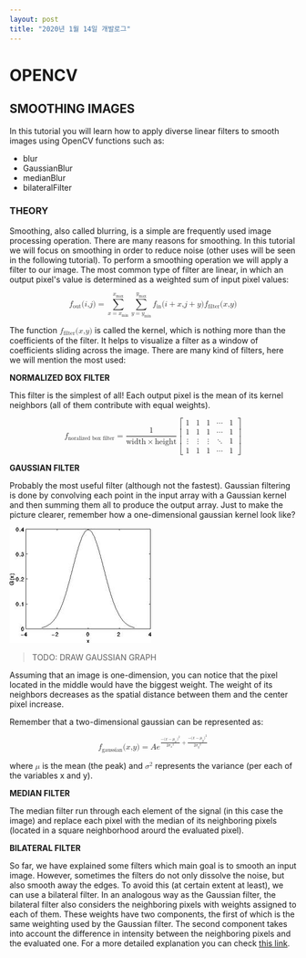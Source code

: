 ```yaml
---
layout: post
title: "2020년 1월 14일 개발로그"
---
```


<a name="opencv"></a>
# OPENCV

## SMOOTHING IMAGES

In this tutorial you will learn how to apply diverse linear filters to smooth images using OpenCV functions such as:

- blur
- GaussianBlur
- medianBlur
- bilateralFilter

### THEORY

Smoothing, also called blurring, is a simple are frequently used image processing operation.
There are many reasons for smoothing. In this tutorial we will focus on smoothing in order to reduce noise (other uses will be seen in the following tutorial). To perform a smoothing operation we will apply a filter to our image. The most common type of filter are linear, in which an output pixel's value is determined as a weighted sum of input pixel values:

<math xmlns="http://www.w3.org/1998/Math/MathML" display="block">
 <semantics>
  <mrow>
   <msub>
    <mi>f</mi>
    <mtext>out</mtext>
   </msub>
   <mrow>
    <mrow>
     <mo fence="true" stretchy="false">(</mo>
     <mrow>
      <mrow>
       <mi>i</mi>
       <mi>,</mi>
       <mi>j</mi>
      </mrow>
     </mrow>
     <mo fence="true" stretchy="false">)</mo>
    </mrow>
    <mo stretchy="false">=</mo>
    <mrow>
     <munderover>
      <mo stretchy="false">∑</mo>
      <mrow>
       <mi>x</mi>
       <mo stretchy="false">=</mo>
       <msub>
        <mi>x</mi>
        <mtext>min</mtext>
       </msub>
      </mrow>
      <msub>
       <mi>x</mi>
       <mtext>max</mtext>
      </msub>
     </munderover>
     <mrow>
      <munderover>
       <mo stretchy="false">∑</mo>
       <mrow>
        <mi>y</mi>
        <mo stretchy="false">=</mo>
        <msub>
         <mi>y</mi>
         <mtext>min</mtext>
        </msub>
       </mrow>
       <msub>
        <mi>y</mi>
        <mtext>max</mtext>
       </msub>
      </munderover>
      <mrow>
       <msub>
        <mi>f</mi>
        <mtext>in</mtext>
       </msub>
       <mrow>
        <mo fence="true" stretchy="false">(</mo>
        <mrow>
         <mrow>
          <mrow>
           <mi>i</mi>
           <mo stretchy="false">+</mo>
           <mi>x</mi>
          </mrow>
          <mi>,</mi>
          <mrow>
           <mi>j</mi>
           <mo stretchy="false">+</mo>
           <mi>y</mi>
          </mrow>
         </mrow>
        </mrow>
        <mo fence="true" stretchy="false">)</mo>
       </mrow>
       <msub>
        <mi>f</mi>
        <mtext>filter</mtext>
       </msub>
       <mrow>
        <mo fence="true" stretchy="false">(</mo>
        <mrow>
         <mrow>
          <mi>x</mi>
          <mi>,</mi>
          <mi>y</mi>
         </mrow>
        </mrow>
        <mo fence="true" stretchy="false">)</mo>
       </mrow>
      </mrow>
     </mrow>
    </mrow>
   </mrow>
  </mrow>
 </semantics>
</math>

The function <math><semantics><mrow><msub><mi>f</mi><mtext>filter</mtext></msub><mrow><mo fence="true" stretchy="false">(</mo><mrow><mrow><mi>x</mi><mi>,</mi><mi>y</mi></mrow></mrow><mo fence="true" stretchy="false">)</mo></mrow></mrow></semantics></math> is called the kernel, which is nothing more than the coefficients of the filter. It helps to visualize a filter as a window of coefficients sliding across the image. There are many kind of filters, here we will mention the most used:

__NORMALIZED BOX FILTER__

This filter is the simplest of all! Each output pixel is the mean of its kernel neighbors (all of them contribute with equal weights).

<math xmlns="http://www.w3.org/1998/Math/MathML" display="block">
 <semantics>
  <mrow>
   <mrow>
    <msub>
     <mi>f</mi>
     <mtext>noralized box filter</mtext>
    </msub>
    <mo stretchy="false">=</mo>
    <mfrac>
     <mn>1</mn>
     <mrow>
      <mi mathvariant="italic">width</mi>
      <mo stretchy="false">×</mo>
      <mi mathvariant="italic">height</mi>
     </mrow>
    </mfrac>
   </mrow>
   <mrow>
    <mo fence="true" stretchy="true">[</mo>
    <mrow>
     <mtable>
      <mtr>
       <mtd>
        <mn>1</mn>
       </mtd>
       <mtd>
        <mn>1</mn>
       </mtd>
       <mtd>
        <mn>1</mn>
       </mtd>
       <mtd>
        <mo stretchy="false">⋯</mo>
       </mtd>
       <mtd>
        <mn>1</mn>
       </mtd>
      </mtr>
      <mtr>
       <mtd>
        <mn>1</mn>
       </mtd>
       <mtd>
        <mn>1</mn>
       </mtd>
       <mtd>
        <mn>1</mn>
       </mtd>
       <mtd>
        <mo stretchy="false">⋯</mo>
       </mtd>
       <mtd>
        <mn>1</mn>
       </mtd>
      </mtr>
      <mtr>
       <mtd>
        <mo stretchy="false">⋮</mo>
       </mtd>
       <mtd>
        <mo stretchy="false">⋮</mo>
       </mtd>
       <mtd>
        <mo stretchy="false">⋮</mo>
       </mtd>
       <mtd>
        <mo stretchy="false">⋱</mo>
       </mtd>
       <mtd>
        <mn>1</mn>
       </mtd>
      </mtr>
      <mtr>
       <mtd>
        <mn>1</mn>
       </mtd>
       <mtd>
        <mn>1</mn>
       </mtd>
       <mtd>
        <mn>1</mn>
       </mtd>
       <mtd>
        <mo stretchy="false">⋯</mo>
       </mtd>
       <mtd>
        <mn>1</mn>
       </mtd>
      </mtr>
     </mtable>
    </mrow>
    <mo fence="true" stretchy="true">]</mo>
   </mrow>
  </mrow>
 </semantics>
</math>

__GAUSSIAN FILTER__

Probably the most useful filter (although not the fastest). Gaussian filtering is done by convolving each point in the input array with a Gaussian kernel and then summing them all to produce the output array. Just to make the picture clearer, remember how a one-dimensional gaussian kernel look like?

![image](/assets/images/Smoothing_Tutorial_theory_gaussian_0.jpg)

> TODO: DRAW GAUSSIAN GRAPH

Assuming that an image is one-dimension, you can notice that the pixel located in the middle would have the biggest weight. The weight of its neighbors decreases as the spatial distance between them and the center pixel increase.

Remember that a two-dimensional gaussian can be represented as:

<math xmlns="http://www.w3.org/1998/Math/MathML" display="block">
 <semantics>
  <mrow>
   <msub>
    <mi>f</mi>
    <mtext>gaussian</mtext>
   </msub>
   <mrow>
    <mrow>
     <mo fence="true" stretchy="false">(</mo>
     <mrow>
      <mrow>
       <mi>x</mi>
       <mi>,</mi>
       <mi>y</mi>
      </mrow>
     </mrow>
     <mo fence="true" stretchy="false">)</mo>
    </mrow>
    <mo stretchy="false">=</mo>
    <mi>A</mi>
   </mrow>
   <msup>
    <mi>e</mi>
    <mrow>
     <mfrac>
      <mrow>
       <mo stretchy="false">−</mo>
       <msup>
        <mrow>
         <mo fence="true" stretchy="false">(</mo>
         <mrow>
          <mrow>
           <mi>x</mi>
           <mo stretchy="false">−</mo>
           <msub>
            <mi>μ</mi>
            <mi>x</mi>
           </msub>
          </mrow>
         </mrow>
         <mo fence="true" stretchy="false">)</mo>
        </mrow>
        <mn>2</mn>
       </msup>
      </mrow>
      <mrow>
       <mn>2</mn>
       <msup>
        <msub>
         <mi>σ</mi>
         <mi>x</mi>
        </msub>
        <mn>2</mn>
       </msup>
      </mrow>
     </mfrac>
     <mo stretchy="false">+</mo>
     <mfrac>
      <mrow>
       <mo stretchy="false">−</mo>
       <msup>
        <mrow>
         <mo fence="true" stretchy="false">(</mo>
         <mrow>
          <mrow>
           <mi>x</mi>
           <mo stretchy="false">−</mo>
           <msub>
            <mi>μ</mi>
            <mi>y</mi>
           </msub>
          </mrow>
         </mrow>
         <mo fence="true" stretchy="false">)</mo>
        </mrow>
        <mn>2</mn>
       </msup>
      </mrow>
      <mrow>
       <mn>2</mn>
       <msup>
        <msub>
         <mi>σ</mi>
         <mi>y</mi>
        </msub>
        <mn>2</mn>
       </msup>
      </mrow>
     </mfrac>
    </mrow>
   </msup>
  </mrow>
 </semantics>
</math>

where <math><semantics><mi>μ</mi></semantics></math> is the mean (the peak) and <math><semantics><msup><mi>σ</mi><mn>2</mn></msup></semantics></math> represents the variance (per each of the variables x and y).

__MEDIAN FILTER__

The median filter run through each element of the signal (in this case the image) and replace each pixel with the median of its neighboring pixels (located in a square neighborhood arourd the evaluated pixel).

__BILATERAL FILTER__

So far, we have explained some filters which main goal is to smooth an input image. However, sometimes the filters do not only dissolve the noise, but also smooth away the edges. To avoid this (at certain extent at least), we can use a bilateral filter. In an analogous way as the Gaussian filter, the bilateral filter also considers the neighboring pixels with weights assigned to each of them. These weights have two components, the first of which is the same weighting used by the Gaussian filter. The second component takes into account the difference in intensity between the neighboring pixels and the evaluated one. For a more detailed explanation you can check [this link](http://homepages.inf.ed.ac.uk/rbf/CVonline/LOCAL_COPIES/MANDUCHI1/Bilateral_Filtering.html).
